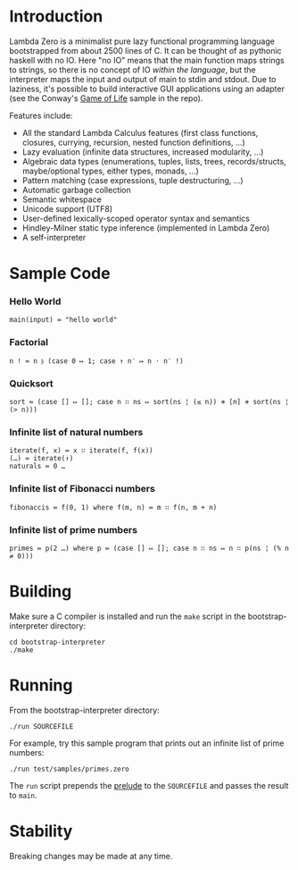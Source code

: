 # Introduction

Lambda Zero is a minimalist pure lazy functional programming language bootstrapped from about 2500 lines of C. It can be thought of as pythonic haskell with no IO. Here "no IO" means that the main function maps strings to strings, so there is no concept of IO *within the language*, but the interpreter maps the input and output of main to stdin and stdout. Due to laziness, it's possible to build interactive GUI applications using an adapter (see the Conway's [Game of Life](samples/life/life.zero) sample in the repo).

Features include:
* All the standard Lambda Calculus features (first class functions, closures,
    currying, recursion, nested function definitions, ...)
* Lazy evaluation (infinite data structures, increased modularity, ...)
* Algebraic data types (enumerations, tuples, lists, trees, records/structs,
    maybe/optional types, either types, monads, ...)
* Pattern matching (case expressions, tuple destructuring, ...)
* Automatic garbage collection
* Semantic whitespace
* Unicode support (UTF8)
* User-defined lexically-scoped operator syntax and semantics
* Hindley-Milner static type inference (implemented in Lambda Zero)
* A self-interpreter

# Sample Code

### Hello World

    main(input) ≔ "hello world"

### Factorial

    n ! ≔ n ⦊ (case 0 ↦ 1; case ↑ n′ ↦ n ⋅ n′ !)

### Quicksort

    sort ≔ (case [] ↦ []; case n ∷ ns ↦ sort(ns ¦ (≤ n)) ⧺ [n] ⧺ sort(ns ¦ (> n)))

### Infinite list of natural numbers

    iterate(f, x) ≔ x ∷ iterate(f, f(x))
    (…) ≔ iterate(↑)
    naturals ≔ 0 …

### Infinite list of Fibonacci numbers

    fibonaccis ≔ f(0, 1) where f(m, n) ≔ m ∷ f(n, m + n)

### Infinite list of prime numbers

    primes ≔ p(2 …) where p ≔ (case [] ↦ []; case n ∷ ns ↦ n ∷ p(ns ¦ (% n ≠ 0)))

# Building

Make sure a C compiler is installed and run the `make` script in
the bootstrap-interpreter directory:

    cd bootstrap-interpreter
    ./make

# Running

From the bootstrap-interpreter directory:

    ./run SOURCEFILE

For example, try this sample program that prints out an infinite list of prime
numbers:

    ./run test/samples/primes.zero

The `run` script prepends the [prelude](libraries/prelude.zero)
to the `SOURCEFILE` and passes the result to `main`.

# Stability

Breaking changes may be made at any time.
